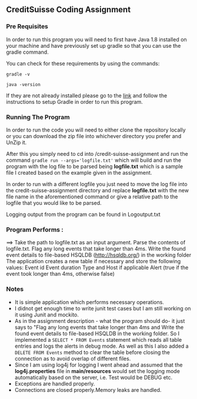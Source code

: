 ## CreditSuisse Coding Assignment
### Pre Requisites
In order to run this program you will need to first have Java 1.8 installed on your machine and have previously set up 
gradle so that you can use the gradle command.

You can check for these requirements by using the commands:

```gradle -v```

```java -version```

If they are not already installed please go to the [link](https://www.tutorialspoint.com/gradle/gradle_installation.htm) 
and follow the instructions to setup Gradle in order to run this program.

### Running The Program
In order to run the code you will need to either clone the repository locally or you can download the zip file into 
whichever directory you prefer and UnZip it.


After this you simply need to cd into **<Chosen Directory>**/credit-suisse-assignment and run the command 
```gradle run --args='logfile.txt'``` which will build and run the program with the log file to be parsed being 
**logfile.txt** which is a sample file I created based on the example given in the assignment.

In order to run with a different logfile you just need to move the log file into the credit-suisse-assignment directory and replace 
**logfile.txt** with the new file name in the aforementioned command or give a relative path to the logfile that you 
would like to be parsed.

Logging output from the program can be found in Logoutput.txt

 ### Program Performs :
 ==> Take the path to logfile.txt as an input argument.
 Parse the contents of logfile.txt. 
 Flag any long events that take longer than 4ms.
 Write the found event details to file-based HSQLDB (http://hsqldb.org/) in the working folder
 The application creates a new table if necessary and store the following values:
 Event id
 Event duration
 Type and Host if applicable
 Alert (true if the event took longer than 4ms, otherwise false)
 
### Notes
* It is simple application which performs necessary operations.
* I didnot get enough time to write junit test cases but I am still working on it using Junit and mockito.
* As in the assignment description - what the program should do- it just says to "Flag any long events that take longer than 4ms and Write
 the found event details to file-based HSQLDB in the working folder. So I implemented a ```SELECT * FROM Events``` 
 statement which reads all table entries and logs the alerts in debug mode. As well as this I also added a 
 ```DELETE FROM Events``` method to clear the table before closing the connection as to avoid overlap of different files.
* Since I am using log4j for logging I went ahead and assumed that the **log4j.properties** file in **main/resources** 
would set the logging mode automatically based on the server, i.e. Test would be DEBUG etc.
* Exceptions are handled properly.
* Connections are closed properly.Memory leaks are handled.



